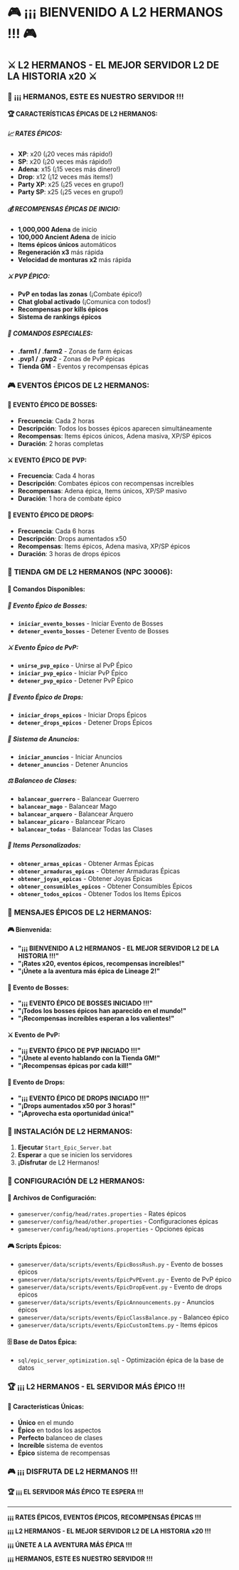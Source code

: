 # 🎮 ¡¡¡ BIENVENIDO A L2 HERMANOS !!! 🎮

## ⚔️ **L2 HERMANOS - EL MEJOR SERVIDOR L2 DE LA HISTORIA x20** ⚔️

### 🌟 **¡¡¡ HERMANOS, ESTE ES NUESTRO SERVIDOR !!!**

#### 🏆 **CARACTERÍSTICAS ÉPICAS DE L2 HERMANOS:**

##### 📈 **RATES ÉPICOS:**
- **XP**: x20 (¡20 veces más rápido!)
- **SP**: x20 (¡20 veces más rápido!)
- **Adena**: x15 (¡15 veces más dinero!)
- **Drop**: x12 (¡12 veces más items!)
- **Party XP**: x25 (¡25 veces en grupo!)
- **Party SP**: x25 (¡25 veces en grupo!)

##### 💰 **RECOMPENSAS ÉPICAS DE INICIO:**
- **1,000,000 Adena** de inicio
- **100,000 Ancient Adena** de inicio
- **Items épicos únicos** automáticos
- **Regeneración x3** más rápida
- **Velocidad de monturas x2** más rápida

##### ⚔️ **PVP ÉPICO:**
- **PvP en todas las zonas** (¡Combate épico!)
- **Chat global activado** (¡Comunica con todos!)
- **Recompensas por kills épicos**
- **Sistema de rankings épicos**

##### 🎯 **COMANDOS ESPECIALES:**
- **.farm1 / .farm2** - Zonas de farm épicas
- **.pvp1 / .pvp2** - Zonas de PvP épicas
- **Tienda GM** - Eventos y recompensas épicas

### 🎮 **EVENTOS ÉPICOS DE L2 HERMANOS:**

#### 🐉 **EVENTO ÉPICO DE BOSSES:**
- **Frecuencia**: Cada 2 horas
- **Descripción**: Todos los bosses épicos aparecen simultáneamente
- **Recompensas**: Items épicos únicos, Adena masiva, XP/SP épicos
- **Duración**: 2 horas completas

#### ⚔️ **EVENTO ÉPICO DE PVP:**
- **Frecuencia**: Cada 4 horas
- **Descripción**: Combates épicos con recompensas increíbles
- **Recompensas**: Adena épica, Items únicos, XP/SP masivo
- **Duración**: 1 hora de combate épico

#### 💎 **EVENTO ÉPICO DE DROPS:**
- **Frecuencia**: Cada 6 horas
- **Descripción**: Drops aumentados x50
- **Recompensas**: Items épicos, Adena masiva, XP/SP épicos
- **Duración**: 3 horas de drops épicos

### 🏪 **TIENDA GM DE L2 HERMANOS (NPC 30006):**

#### 🎯 **Comandos Disponibles:**

##### 🐉 **Evento Épico de Bosses:**
- **`iniciar_evento_bosses`** - Iniciar Evento de Bosses
- **`detener_evento_bosses`** - Detener Evento de Bosses

##### ⚔️ **Evento Épico de PvP:**
- **`unirse_pvp_epico`** - Unirse al PvP Épico
- **`iniciar_pvp_epico`** - Iniciar PvP Épico
- **`detener_pvp_epico`** - Detener PvP Épico

##### 💎 **Evento Épico de Drops:**
- **`iniciar_drops_epicos`** - Iniciar Drops Épicos
- **`detener_drops_epicos`** - Detener Drops Épicos

##### 📢 **Sistema de Anuncios:**
- **`iniciar_anuncios`** - Iniciar Anuncios
- **`detener_anuncios`** - Detener Anuncios

##### ⚖️ **Balanceo de Clases:**
- **`balancear_guerrero`** - Balancear Guerrero
- **`balancear_mago`** - Balancear Mago
- **`balancear_arquero`** - Balancear Arquero
- **`balancear_picaro`** - Balancear Pícaro
- **`balancear_todas`** - Balancear Todas las Clases

##### 🎁 **Items Personalizados:**
- **`obtener_armas_epicas`** - Obtener Armas Épicas
- **`obtener_armaduras_epicas`** - Obtener Armaduras Épicas
- **`obtener_joyas_epicas`** - Obtener Joyas Épicas
- **`obtener_consumibles_epicos`** - Obtener Consumibles Épicos
- **`obtener_todos_epicos`** - Obtener Todos los Items Épicos

### 🌟 **MENSAJES ÉPICOS DE L2 HERMANOS:**

#### 🎮 **Bienvenida:**
- **"¡¡¡ BIENVENIDO A L2 HERMANOS - EL MEJOR SERVIDOR L2 DE LA HISTORIA !!!"**
- **"¡Rates x20, eventos épicos, recompensas increíbles!"**
- **"¡Únete a la aventura más épica de Lineage 2!"**

#### 🐉 **Evento de Bosses:**
- **"¡¡¡ EVENTO ÉPICO DE BOSSES INICIADO !!!"**
- **"¡Todos los bosses épicos han aparecido en el mundo!"**
- **"¡Recompensas increíbles esperan a los valientes!"**

#### ⚔️ **Evento de PvP:**
- **"¡¡¡ EVENTO ÉPICO DE PVP INICIADO !!!"**
- **"¡Únete al evento hablando con la Tienda GM!"**
- **"¡Recompensas épicas por cada kill!"**

#### 💎 **Evento de Drops:**
- **"¡¡¡ EVENTO ÉPICO DE DROPS INICIADO !!!"**
- **"¡Drops aumentados x50 por 3 horas!"**
- **"¡Aprovecha esta oportunidad única!"**

### 🚀 **INSTALACIÓN DE L2 HERMANOS:**

1. **Ejecutar** `Start_Epic_Server.bat`
2. **Esperar** a que se inicien los servidores
3. **¡Disfrutar** de L2 Hermanos!

### 🎯 **CONFIGURACIÓN DE L2 HERMANOS:**

#### 📁 **Archivos de Configuración:**
- `gameserver/config/head/rates.properties` - Rates épicos
- `gameserver/config/head/other.properties` - Configuraciones épicas
- `gameserver/config/head/options.properties` - Opciones épicas

#### 🎮 **Scripts Épicos:**
- `gameserver/data/scripts/events/EpicBossRush.py` - Evento de bosses épicos
- `gameserver/data/scripts/events/EpicPvPEvent.py` - Evento de PvP épico
- `gameserver/data/scripts/events/EpicDropEvent.py` - Evento de drops épicos
- `gameserver/data/scripts/events/EpicAnnouncements.py` - Anuncios épicos
- `gameserver/data/scripts/events/EpicClassBalance.py` - Balanceo épico
- `gameserver/data/scripts/events/EpicCustomItems.py` - Items épicos

#### 🗄️ **Base de Datos Épica:**
- `sql/epic_server_optimization.sql` - Optimización épica de la base de datos

### 🏆 **¡¡¡ L2 HERMANOS - EL SERVIDOR MÁS ÉPICO !!!**

#### 🌟 **Características Únicas:**
- **Único** en el mundo
- **Épico** en todos los aspectos
- **Perfecto** balanceo de clases
- **Increíble** sistema de eventos
- **Épico** sistema de recompensas

### 🎮 **¡¡¡ DISFRUTA DE L2 HERMANOS !!!**

#### 🏆 **¡¡¡ EL SERVIDOR MÁS ÉPICO TE ESPERA !!!**

---

**¡¡¡ RATES ÉPICOS, EVENTOS ÉPICOS, RECOMPENSAS ÉPICAS !!!**

**¡¡¡ L2 HERMANOS - EL MEJOR SERVIDOR L2 DE LA HISTORIA x20 !!!**

**¡¡¡ ÚNETE A LA AVENTURA MÁS ÉPICA !!!**

**¡¡¡ HERMANOS, ESTE ES NUESTRO SERVIDOR !!!**


